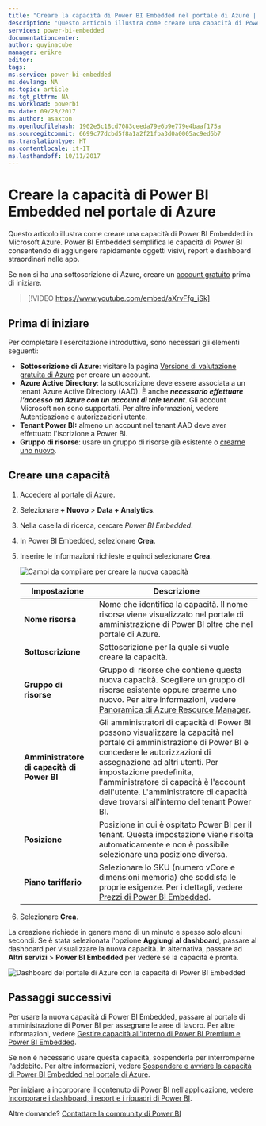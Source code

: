 ```yaml
---
title: "Creare la capacità di Power BI Embedded nel portale di Azure | Microsoft Docs"
description: "Questo articolo illustra come creare una capacità di Power BI Embedded in Microsoft Azure."
services: power-bi-embedded
documentationcenter: 
author: guyinacube
manager: erikre
editor: 
tags: 
ms.service: power-bi-embedded
ms.devlang: NA
ms.topic: article
ms.tgt_pltfrm: NA
ms.workload: powerbi
ms.date: 09/28/2017
ms.author: asaxton
ms.openlocfilehash: 1902e5c18cd7083ceeda79e6b9e779e4baaf175a
ms.sourcegitcommit: 6699c77dcbd5f8a1a2f21fba3d0a0005ac9ed6b7
ms.translationtype: HT
ms.contentlocale: it-IT
ms.lasthandoff: 10/11/2017
---
```

# <a name="create-power-bi-embedded-capacity-in-the-azure-portal"></a>Creare la capacità di Power BI Embedded nel portale di Azure

Questo articolo illustra come creare una capacità di Power BI Embedded in Microsoft Azure. Power BI Embedded semplifica le capacità di Power BI consentendo di aggiungere rapidamente oggetti visivi, report e dashboard straordinari nelle app.

Se non si ha una sottoscrizione di Azure, creare un [account gratuito](https://azure.microsoft.com/free/) prima di iniziare.

> [!VIDEO https://www.youtube.com/embed/aXrvFfg_iSk]

## <a name="before-you-begin"></a>Prima di iniziare

Per completare l'esercitazione introduttiva, sono necessari gli elementi seguenti:

* **Sottoscrizione di Azure**: visitare la pagina [Versione di valutazione gratuita di Azure](https://azure.microsoft.com/free/) per creare un account.
* **Azure Active Directory**: la sottoscrizione deve essere associata a un tenant Azure Active Directory (AAD). È anche ***necessario effettuare l'accesso ad Azure con un account di tale tenant***. Gli account Microsoft non sono supportati. Per altre informazioni, vedere Autenticazione e autorizzazioni utente.
* **Tenant Power BI:** almeno un account nel tenant AAD deve aver effettuato l'iscrizione a Power BI.
* **Gruppo di risorse**: usare un gruppo di risorse già esistente o [crearne uno nuovo](../azure-resource-manager/resource-group-overview.md).

## <a name="create-a-capacity"></a>Creare una capacità

1. Accedere al [portale di Azure](https://portal.azure.com/).

2. Selezionare **+ Nuovo** > **Data + Analytics**.

3. Nella casella di ricerca, cercare *Power BI Embedded*.

4. In Power BI Embedded, selezionare **Crea**.

5. Inserire le informazioni richieste e quindi selezionare **Crea**.

    ![Campi da compilare per creare la nuova capacità](media/create-capacity/azure-portal-create-power-bi-embedded.png)

    |Impostazione |Descrizione |
    |---------|---------|
    |**Nome risorsa**|Nome che identifica la capacità. Il nome risorsa viene visualizzato nel portale di amministrazione di Power BI oltre che nel portale di Azure.|
    |**Sottoscrizione**|Sottoscrizione per la quale si vuole creare la capacità.|
    |**Gruppo di risorse**|Gruppo di risorse che contiene questa nuova capacità. Scegliere un gruppo di risorse esistente oppure crearne uno nuovo. Per altre informazioni, vedere [Panoramica di Azure Resource Manager](../azure-resource-manager/resource-group-overview.md).|
    |**Amministratore di capacità di Power BI**|Gli amministratori di capacità di Power BI possono visualizzare la capacità nel portale di amministrazione di Power BI e concedere le autorizzazioni di assegnazione ad altri utenti. Per impostazione predefinita, l'amministratore di capacità è l'account dell'utente. L'amministratore di capacità deve trovarsi all'interno del tenant Power BI.|
    |**Posizione**|Posizione in cui è ospitato Power BI per il tenant. Questa impostazione viene risolta automaticamente e non è possibile selezionare una posizione diversa.|
    |**Piano tariffario**|Selezionare lo SKU (numero vCore e dimensioni memoria) che soddisfa le proprie esigenze.  Per i dettagli, vedere [Prezzi di Power BI Embedded](https://azure.microsoft.com/pricing/details/power-bi-embedded/).|

6. Selezionare **Crea**.

La creazione richiede in genere meno di un minuto e spesso solo alcuni secondi. Se è stata selezionata l'opzione **Aggiungi al dashboard**, passare al dashboard per visualizzare la nuova capacità. In alternativa, passare ad **Altri servizi** > **Power BI Embedded** per vedere se la capacità è pronta.

![Dashboard del portale di Azure con la capacità di Power BI Embedded](media/create-capacity/azure-portal-dashboard.png)

## <a name="next-steps"></a>Passaggi successivi

Per usare la nuova capacità di Power BI Embedded, passare al portale di amministrazione di Power BI per assegnare le aree di lavoro. Per altre informazioni, vedere [Gestire capacità all'interno di Power BI Premium e Power BI Embedded](https://powerbi.microsoft.com/documentation/powerbi-admin-premium-manage/).

Se non è necessario usare questa capacità, sospenderla per interromperne l'addebito. Per altre informazioni, vedere [Sospendere e avviare la capacità di Power BI Embedded nel portale di Azure](pause-start.md).

Per iniziare a incorporare il contenuto di Power BI nell'applicazione, vedere [Incorporare i dashboard, i report e i riquadri di Power BI](https://powerbi.microsoft.com/documentation/powerbi-developer-embedding-content/).

Altre domande? [Contattare la community di Power BI](http://community.powerbi.com/)